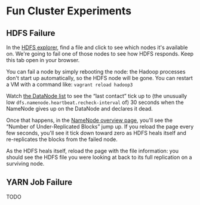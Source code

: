 # Fun Cluster Experiments

## HDFS Failure

In the [HDFS explorer](http://localhost:50070/explorer.html), find a file and click to see which nodes it's available on. We're going to fail one of those nodes to see how HDFS responds. Keep this tab open in your browser.

You can fail a node by simply rebooting the node: the Hadoop processes don't start up automatically, so the HDFS node will be gone. You can restart a VM with a command like: `vagrant reload hadoop3`

Watch [the DataNode list](http://localhost:50070/dfshealth.html#tab-datanode) to see the &ldquo;last contact&rdquo; tick up to (the unusually low `dfs.namenode.heartbeat.recheck-interval` of) 30 seconds when the NameNode gives up on the DataNode and declares it dead.

Once that happens, in the [NameNode overview page](http://localhost:50070/dfshealth.html#tab-overview), you'll see the &ldquo;Number of Under-Replicated Blocks&rdquo; jump up. If you reload the page every few seconds, you'll see it tick down toward zero as HDFS heals itself and re-replicates the blocks from the failed node.

As the HDFS heals itself, reload the page with the file information: you should see the HDFS file you were looking at back to its full replication on a surviving node.

## YARN Job Failure

TODO
